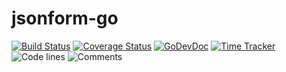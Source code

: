 # jsonform-go

[![Build Status](https://github.com/swaggest/jsonform-go/workflows/test-unit/badge.svg)](https://github.com/swaggest/jsonform-go/actions?query=branch%3Amaster+workflow%3Atest-unit)
[![Coverage Status](https://codecov.io/gh/swaggest/jsonform-go/branch/master/graph/badge.svg)](https://codecov.io/gh/swaggest/jsonform)
[![GoDevDoc](https://img.shields.io/badge/dev-doc-00ADD8?logo=go)](https://pkg.go.dev/github.com/swaggest/jsonform-go)
[![Time Tracker](https://wakatime.com/badge/github/swaggest/jsonform-go.svg)](https://wakatime.com/badge/github/swaggest/jsonform-go)
![Code lines](https://sloc.xyz/github/swaggest/jsonform-go/?category=code)
![Comments](https://sloc.xyz/github/swaggest/jsonform-go/?category=comments)

